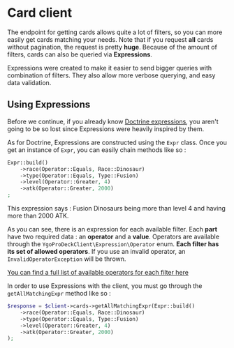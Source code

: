 # Card client

The endpoint for getting cards allows quite a lot of filters, so you can more easily
get cards matching your needs. Note that if you request **all** cards without
pagination, the request is pretty **huge**. Because of the amount of filters, cards
can also be queried via **Expressions**.

Expressions were created to make it easier to send bigger queries with combination 
of filters. They also allow more verbose querying, and easy data validation.

## Using Expressions

Before we continue, if you already know [Doctrine expressions](https://www.doctrine-project.org/projects/doctrine-collections/en/stable/expression-builder.html), you
aren't going to be so lost since Expressions were heavily inspired by them.

As for Doctrine, Expressions are constructed using the `Expr` class. Once you get
an instance of `Expr`, you can easily chain methods like so :

```php
Expr::build()
    ->race(Operator::Equals, Race::Dinosaur)
    ->type(Operator::Equals, Type::Fusion)
    ->level(Operator::Greater, 4)
    ->atk(Operator::Greater, 2000)
;
```

This expression says : Fusion Dinosaurs being more than level 4 and having more than
2000 ATK.

As you can see, there is an expression for each available filter. Each **part** have
two required data : an **operator** and a **value**. Operators are available through
the `YgoProDeckClient\Expression\Operator` enum. **Each filter has its set of allowed
operators**. If you use an invalid operator, an `InvalidOperatorException` will be
thrown.

[You can find a full list of available operators for each filter here](./../misc/filter_operators.md)

In order to use Expressions with the client, you must go through the 
`getAllMatchingExpr` method like so :

```php
$response = $client->cards->getAllMatchingExpr(Expr::build()
    ->race(Operator::Equals, Race::Dinosaur)
    ->type(Operator::Equals, Type::Fusion)
    ->level(Operator::Greater, 4)
    ->atk(Operator::Greater, 2000)
);
```